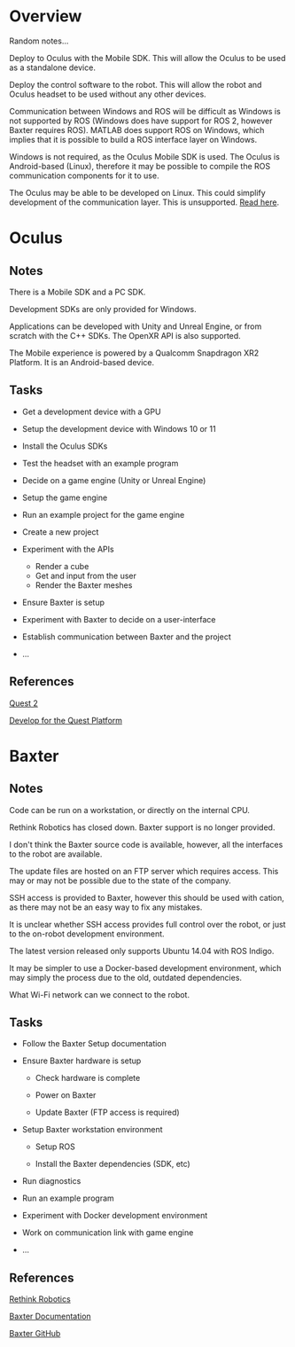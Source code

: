 # Overview

Random notes...

Deploy to Oculus with the Mobile SDK. This will allow the Oculus to be used as a standalone device.

Deploy the control software to the robot. This will allow the robot and Oculus headset to be used without any other devices.

Communication between Windows and ROS will be difficult as Windows is not supported by ROS (Windows does have support for ROS 2, however Baxter requires ROS). MATLAB does support ROS on Windows, which implies that it is possible to build a ROS interface layer on Windows.

Windows is not required, as the Oculus Mobile SDK is used. The Oculus is Android-based (Linux), therefore it may be possible to compile the ROS communication components for it to use.

The Oculus may be able to be developed on Linux. This could simplify development of the communication layer. This is unsupported. [Read here](https://lordsoftech.com/tech/development-for-oculus-quest-is-totally-doable-on-linux/).

# Oculus

## Notes

There is a Mobile SDK and a PC SDK.

Development SDKs are only provided for Windows.

Applications can be developed with Unity and Unreal Engine, or from scratch with the C++ SDKs. The OpenXR API is also supported.

The Mobile experience is powered by a Qualcomm Snapdragon XR2 Platform. It is an Android-based device.

## Tasks

- Get a development device with a GPU

- Setup the development device with Windows 10 or 11

- Install the Oculus SDKs

- Test the headset with an example program

- Decide on a game engine (Unity or Unreal Engine)

- Setup the game engine

- Run an example project for the game engine

- Create a new project

- Experiment with the APIs

  - Render a cube
  - Get and input from the user
  - Render the Baxter meshes

- Ensure Baxter is setup

- Experiment with Baxter to decide on a user-interface

- Establish communication between Baxter and the project

- ...

## References

[Quest 2](https://www.oculus.com/quest-2/)

[Develop for the Quest Platform](https://developer.oculus.com/quest/)

# Baxter

## Notes

Code can be run on a workstation, or directly on the internal CPU.

Rethink Robotics has closed down. Baxter support is no longer provided.

I don't think the Baxter source code is available, however, all the interfaces to the robot are available.

The update files are hosted on an FTP server which requires access. This may or may not be possible due to the state of the company.

SSH access is provided to Baxter, however this should be used with cation, as there may not be an easy way to fix any mistakes.

It is unclear whether SSH access provides full control over the robot, or just to the on-robot development environment.

The latest version released only supports Ubuntu 14.04 with ROS Indigo.

It may be simpler to use a Docker-based development environment, which may simply the process due to the old, outdated dependencies.

What Wi-Fi network can we connect to the robot.

## Tasks

- Follow the Baxter Setup documentation

- Ensure Baxter hardware is setup

  - Check hardware is complete

  - Power on Baxter

  - Update Baxter (FTP access is required)

- Setup Baxter workstation environment

  - Setup ROS

  - Install the Baxter dependencies (SDK, etc)

- Run diagnostics

- Run an example program

- Experiment with Docker development environment

- Work on communication link with game engine

- ...

## References

[Rethink Robotics](https://www.rethinkrobotics.com/?utm_source=robots.ieee.org)

[Baxter Documentation](https://sdk.rethinkrobotics.com/wiki/Home)

[Baxter GitHub](https://github.com/RethinkRobotics?q=baxter&type=&language=&sort=)
